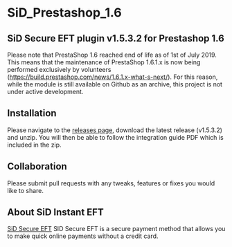# SiD_Prestashop_1.6
## SiD Secure EFT plugin v1.5.3.2 for Prestashop 1.6
Please note that PrestaShop 1.6 reached end of life as of 1st of July 2019. This means that the maintenance of PrestaShop 1.6.1.x is now being performed exclusively by volunteers (https://build.prestashop.com/news/1.6.1.x-what-s-next/). For this reason, while the module is still available on Github as an archive, this project is not under active development.

## Installation

Please navigate to the [releases page](https://github.com/SiD-Instant-EFT/SiD_Prestashop_1.6/releases), download the latest release (v1.5.3.2) and unzip. You will then be able to follow the integration guide PDF which is included in the zip.

## Collaboration

Please submit pull requests with any tweaks, features or fixes you would like to share.

## About SiD Instant EFT

[SiD Secure EFT](https://sidpayment.com/) SID Secure EFT is a secure payment method that allows you to make quick online payments without a credit card.
